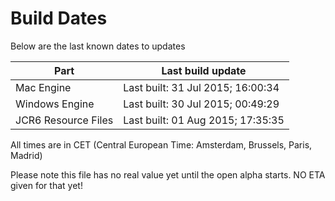 # Build Dates

Below are the last known dates to updates

Part | Last build update
-----|-----
Mac Engine | Last built: 31 Jul 2015; 16:00:34
Windows Engine | Last built: 30 Jul 2015; 00:49:29
JCR6 Resource Files | Last built: 01 Aug 2015; 17:35:35
All times are in CET (Central European Time: Amsterdam, Brussels, Paris, Madrid)


Please note this file has no real value yet until the open alpha starts. NO ETA given for that yet!
